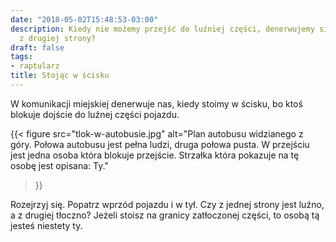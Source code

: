 ```yaml
---
date: "2018-05-02T15:48:53-03:00"
description: Kiedy nie możemy przejść do luźniej części, denerwujemy się. Jak to wygląda
  z drugiej strony?
draft: false
tags:
- raptularz
title: Stojąc w ścisku
---
```


W komunikacji miejskiej denerwuje nas, kiedy stoimy w ścisku, bo ktoś blokuje
dojście do luźnej części pojazdu.

{{< figure src="tlok-w-autobusie.jpg"
alt="Plan autobusu widzianego z góry. Połowa autobusu jest pełna ludzi, druga połowa pusta. W przejściu jest jedna osoba która blokuje przejście. Strzałka która pokazuje na tę osobę jest opisana: Ty."
>}}

Rozejrzyj się. Popatrz wprzód pojazdu i w tył. Czy z jednej strony jest luźno, a
z drugiej tłoczno? Jeżeli stoisz na granicy zatłoczonej części, to osobą tą
jesteś niestety ty.
